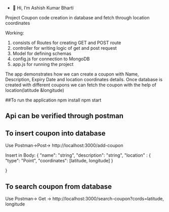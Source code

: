 - 👋 Hi, I’m Ashish Kumar Bharti


Project
Coupon code creation in database and fetch through location coordinates

Working:
1. consists of Routes for creating GET and POST route
2. controller for writing logic of get and post request
3. Model for defining schemas
4. config.js for connection to MongoDB
5. app.js for running the project

The app demonstrates how we can create a coupon with Name, Description, Expiry Date and location coordinates details. 
Once database is created with different coupons we can fetch the coupon with the help of location(latitude &longitude) 

##To run the application 
npm install
npm start

## Api can be verified through postman 

## To insert coupon into database
Use Postman->Post-> http://localhost:3000/add-coupon

Insert in Body: {
    "name": "string",
    "description": "string",
    "location" : {
        "type": "Point",
        "coordinates": [latitude, longitude]
    }
    
}

## To search coupon from database 
Use Postman-> Get -> http://localhost:3000/search-coupon?cords=latitude, longitude






